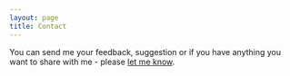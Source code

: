 ```yaml
---
layout: page
title: Contact
---
```


You can send me your feedback, suggestion or if you have anything you want to share with me - please <a href="mailto:midorimahibiki@gmail.com">let me know</a>.

 
